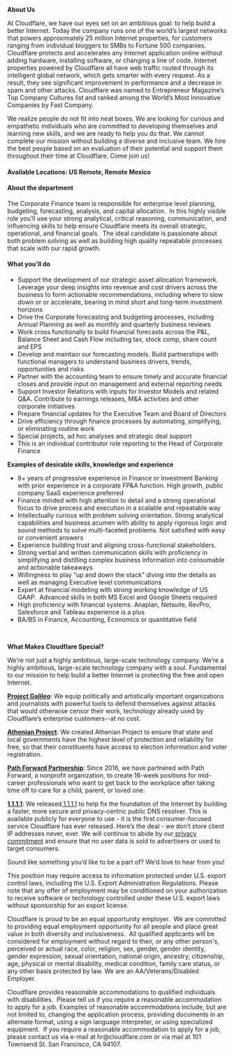 <div class="content-intro">
	<div><strong>About Us</strong></div>
	<div>
		<p><span style="font-weight: 400;">At Cloudflare, we have our eyes set on an ambitious goal: to help build a better Internet. Today the company runs one of the world’s largest networks that powers approximately 25 million Internet properties, for customers ranging from individual bloggers to SMBs to Fortune 500 companies. Cloudflare protects and accelerates any Internet application online without adding hardware, installing software, or changing a line of code. Internet properties powered by Cloudflare all have web traffic routed through its intelligent global network, which gets smarter with every request. As a result, they see significant improvement in performance and a decrease in spam and other attacks. Cloudflare was named to Entrepreneur Magazine’s Top Company Cultures list and ranked among the World’s Most Innovative Companies by Fast Company.</span><span style="font-weight: 400;">&nbsp;</span></p>
		<p><span style="font-weight: 400;">We realize people do not fit into neat boxes. We are looking for curious and empathetic individuals who are committed to developing themselves and learning new skills, and we are ready to help you do that. We cannot complete our mission without building a diverse and inclusive team. We hire the best people based on an evaluation of their potential and support them throughout their time at Cloudflare. Come join us!&nbsp;</span></p>
	</div>
</div>
<h4>Available Locations: US Remote, Remote Mexico</h4>
<h4>About the department</h4>
<p>The Corporate Finance team is responsible for enterprise level planning, budgeting, forecasting, analysis, and capital allocation.&nbsp; In this highly visible role you’ll use your strong analytical, critical reasoning, communication, and influencing skills to help ensure Cloudflare meets its overall strategic, operational, and financial goals.&nbsp; The ideal candidate is passionate about both problem solving as well as building high quality repeatable processes that scale with our rapid growth.</p>
<h4>What you'll do</h4>
<ul>
	<li>Support the development of our strategic asset allocation framework. Leverage your deep insights into revenue and cost drivers across the business to form actionable recommendations, including where to slow down or or accelerate, bearing in mind short and long-term investment horizons</li>
	<li>Drive the Corporate forecasting and budgeting processes, including Annual Planning as well as monthly and quarterly business reviews</li>
	<li>Work cross functionally to build financial forecasts across the P&amp;L, Balance Sheet and Cash Flow including tax, stock comp, share count and EPS</li>
	<li>Develop and maintain our forecasting models. Build partnerships with functional managers to understand business drivers, trends, opportunities and risks</li>
	<li>Partner with the accounting team to ensure timely and accurate financial closes and provide input on management and external reporting needs</li>
	<li>Support Investor Relations with inputs for Investor Models and related Q&amp;A. Contribute to earnings releases, M&amp;A activities and other corporate initiatives&nbsp;</li>
	<li>Prepare financial updates for the Executive Team and Board of Directors</li>
	<li>Drive efficiency through finance processes by automating, simplifying, or eliminating routine work</li>
	<li>Special projects, ad hoc analyses and strategic deal support</li>
	<li>This is an individual contributor role reporting to the Head of Corporate Finance</li>
</ul>
<p><strong>Examples of desirable skills, knowledge and experience</strong></p>
<ul>
	<li>8+ years of progressive experience in Finance or Investment Banking with prior experience in a corporate FP&amp;A function. High growth, public company SaaS experience preferred</li>
	<li>Finance minded with high attention to detail and a strong operational focus to drive process and execution in a scalable and repeatable way</li>
	<li>Intellectually curious with problem solving orientation. Strong analytical capabilities and business acumen with ability to apply rigorous logic and sound methods to solve multi-faceted problems. Not satisfied with easy or convenient answers</li>
	<li>Experience building trust and aligning cross-functional stakeholders.&nbsp;</li>
	<li>Strong verbal and written communication skills with proficiency in simplifying and distilling complex business information into consumable and actionable takeaways&nbsp;</li>
	<li>Willingness to play “up and down the stack” diving into the details as well as managing Executive level communications</li>
	<li>Expert at financial modeling with strong working knowledge of US GAAP.&nbsp; Advanced skills in both MS Excel and Google Sheets required</li>
	<li>High proficiency with financial systems. Anaplan, Netsuite, RevPro, Salesforce and Tableau experience is a plus</li>
	<li>BA/BS in Finance, Accounting, Economics or quantitative field</li>
</ul>
<p>&nbsp;</p>
<div class="content-conclusion">
	<p><strong>What Makes Cloudflare Special?</strong></p>
	<p><span style="font-weight: 400;">We’re not just a highly ambitious, large-scale technology company. We’re a highly ambitious, large-scale technology company with a soul. Fundamental to our mission to help build a better Internet is protecting the free and open Internet.</span></p>
	<p><a href="https://blog.cloudflare.com/protecting-free-expression-online/"><strong>Project Galileo</strong></a><span style="font-weight: 400;">: We equip politically and artistically important organizations and journalists with powerful tools to defend themselves against attacks that would otherwise censor their work, technology already used by Cloudflare’s enterprise customers--at no cost.</span></p>
	<p><strong><a href="https://www.cloudflare.com/athenian/">Athenian Project</a></strong><span style="font-weight: 400;">: We created Athenian Project to ensure that state and local governments have the highest level of protection and reliability for free, so that their constituents have access to election information and voter registration.</span></p>
	<p><a href="https://blog.cloudflare.com/tag/path-forward/"><strong>Path Forward Partnership</strong></a><span style="font-weight: 400;">: Since 2016, we have partnered with Path Forward, a nonprofit organization, to create 16-week positions for mid-career professionals who want to get back to the workplace after taking time off to care for a child, parent, or loved one.</span></p>
	<p><a href="https://1.1.1.1/"><strong>1.1.1.1</strong></a><span style="font-weight: 400;">: We released</span><a href="https://1.1.1.1/"> <span style="font-weight: 400;">1.1.1.1</span></a><span style="font-weight: 400;"> to help fix the foundation of the Internet by building a faster, more secure and privacy-centric public DNS resolver. This is available publicly for everyone to use - it is the first consumer-focused service Cloudflare has ever released. Here’s the deal - we don’t store client IP addresses never, ever. We will continue to abide by our</span><a href="https://developers.cloudflare.com/1.1.1.1/privacy/public-dns-resolver"> privacy commitment</a><span style="font-weight: 400;"> and ensure that no user data is sold to advertisers or used to target consumers.</span></p>
	<p><span style="font-weight: 400;">Sound like something you’d like to be a part of? We’d love to hear from you!</span></p>
	<p><span style="font-weight: 400;">This position may require access to information protected under U.S. export control laws, including the U.S. Export Administration Regulations. Please note that any offer of employment may be conditioned on your authorization to receive software or technology controlled under these U.S. export laws without sponsorship for an export license.</span></p>
	<p><span style="font-weight: 400;">Cloudflare is proud to be an equal opportunity employer. &nbsp;We are committed to providing equal employment opportunity for all people and place great value in both diversity and inclusiveness. &nbsp;All qualified applicants will be considered for employment without regard to their, or any other person's, perceived or actual</span> <span style="font-weight: 400;">race, color, religion, sex, gender, gender identity, gender expression, sexual orientation, national origin, ancestry, citizenship, age, physical or mental disability, medical condition, family care status, or any other basis protected by law. </span><span style="font-weight: 400;">We are an AA/Veterans/Disabled Employer.</span></p>
	<p><span style="font-weight: 400;">Cloudflare provides reasonable accommodations to qualified individuals with disabilities. &nbsp;Please tell us if you require a reasonable accommodation to apply for a job. Examples of reasonable accommodations include, but are not limited to, changing the application process, providing documents in an alternate format, using a sign language interpreter, or using specialized equipment. &nbsp;If you require a reasonable accommodation to apply for a job, please contact us via e-mail at </span><span style="font-weight: 400;">hr@cloudflare.com</span><span style="font-weight: 400;"> or via mail at 101 Townsend St. San Francisco, CA 94107.</span></p>
</div>
